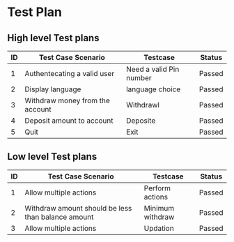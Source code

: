 # Test Plan
## High level Test plans
|ID|Test Case Scenario|Testcase|Status|
|---|---|---|---|
|1|Authentecating a valid user|Need a valid Pin number|Passed|
|2|Display language|language choice|Passed|
|3|Withdraw money from the account|Withdrawl|Passed|
|4|Deposit amount to account|Deposite|Passed|
|5|Quit|Exit|Passed|
## Low level Test plans
|ID|Test Case Scenario|Testcase|Status|
|---|---|---|---|
|1|Allow multiple actions|Perform actions|Passed|
|2|Withdraw amount should be less than balance amount|Minimum withdraw|Passed|
|3|Allow multiple actions|Updation|Passed|
